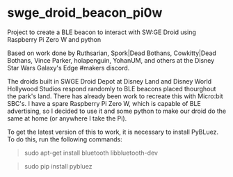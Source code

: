 # swge_droid_beacon_pi0w
Project to create a BLE beacon to interact with SW:GE Droid using Raspberry Pi Zero W and python

Based on work done by Ruthsarian, Spork|Dead Bothans, Cowkitty|Dead Bothans, Vince Parker, holapenguin, YohanUM, and others at the Disney Star Wars Galaxy's Edge #makers discord.

The droids built in SWGE Droid Depot at Disney Land and Disney World Hollywood Studios respond randomly to BLE beacons placed thourghout the park's land.
There has already been work to recreate this with Micro:bit SBC's. I have a spare Raspberry Pi Zero W, which is capable of BLE advertising, so I decided to use it and some python to make our droid do the same at home (or anywhere I take the Pi).

To get the latest version of this to work, it is necessary to install PyBLuez. To do this, run the following commands:

  > sudo apt-get install bluetooth libbluetooth-dev
  
  > sudo pip install pybluez
